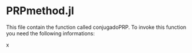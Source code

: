 # PRPmethod.jl
This file contain the function called conjugadoPRP. To invoke this function you need the following informations:

x

